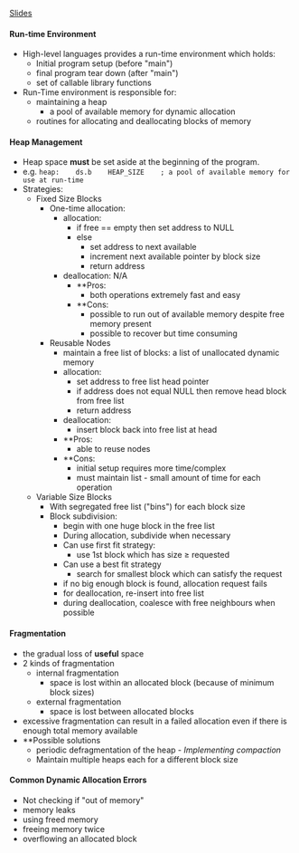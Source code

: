 [Slides](obsidian://open?vault=Obsidian%20Vault&file=Computing%20Machinery%20I%2FSlides%2FDynamic%20Memory%20Access.pdf)
#### Run-time Environment
- High-level languages provides a run-time environment which holds:
	- Initial program setup (before "main")
	- final program tear down (after "main")
	- set of callable library functions
- Run-Time environment is responsible for:
	- maintaining a heap
		- a pool of available memory for dynamic allocation
	- routines for allocating and deallocating blocks of memory
#### Heap Management
- Heap space **must** be set aside at the beginning of the program.
- e.g. `heap:    ds.b    HEAP_SIZE    ; a pool of available memory for use at run-time`
- Strategies:
	- Fixed Size Blocks
		- One-time allocation:
			- allocation: 
				- if free == empty then set address to NULL
				- else 
					- set address to next available
					- increment next available pointer by block size
					- return address
			- deallocation: N/A
				- **Pros:
					- both operations extremely fast and easy
				- **Cons:
					- possible to run out of available memory despite free memory present
					- possible to recover but time consuming
		- Reusable Nodes
			- maintain a free list of blocks: a list of unallocated dynamic memory
			- allocation:
				- set address to free list head pointer
				- if address does not equal NULL then remove head block from free list
				- return address
			- deallocation:
				- insert block back into free list at head
			- **Pros:
				- able to reuse nodes
			- **Cons:
				- initial setup requires more time/complex
				- must maintain list - small amount of time for each operation
	- Variable Size Blocks 
		- With segregated free list ("bins") for each block size
		- Block subdivision:
			- begin with one huge block in the free list
			- During allocation, subdivide when necessary
			- Can use first fit strategy:
				- use 1st block which has size $\ge$ requested
			- Can use a best fit strategy
				- search for smallest block which can satisfy the request
			- if no big enough block is found, allocation request fails
			- for deallocation, re-insert into free list
			- during deallocation, coalesce with free neighbours when possible
#### Fragmentation
- the gradual loss of **useful** space
- 2 kinds of fragmentation
	- internal fragmentation
		- space is lost within an allocated block (because of minimum block sizes)
	- external fragmentation
		- space is lost between allocated blocks
- excessive fragmentation can result in a failed allocation even if there is enough total memory available
- **Possible solutions
	- periodic defragmentation of the heap - *Implementing compaction*
	- Maintain multiple heaps each for a different block size
#### Common Dynamic Allocation Errors
- Not checking if "out of memory"
- memory leaks
- using freed memory
- freeing memory twice
- overflowing an allocated block
